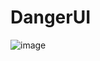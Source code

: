 # DangerUI
![image](https://github.com/user-attachments/assets/1fd98563-bbe6-4c79-9394-98cae43456f9)
